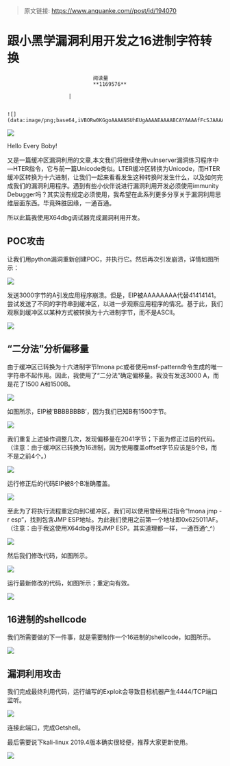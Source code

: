> 原文链接: https://www.anquanke.com//post/id/194070 


# 跟小黑学漏洞利用开发之16进制字符转换


                                阅读量   
                                **1169576**
                            
                        |
                        
                                                                                                                                    ![](data:image/png;base64,iVBORw0KGgoAAAANSUhEUgAAAAEAAAABCAYAAAAfFcSJAAAAAXNSR0IArs4c6QAAAARnQU1BAACxjwv8YQUAAAAJcEhZcwAADsQAAA7EAZUrDhsAAAANSURBVBhXYzh8+PB/AAffA0nNPuCLAAAAAElFTkSuQmCC)
                                                                                            



[![](https://p5.ssl.qhimg.com/t015c9727782b25b66c.png)](https://p5.ssl.qhimg.com/t015c9727782b25b66c.png)



Hello Every Boby!

又是一篇缓冲区漏洞利用的文章,本文我们将继续使用vulnserver漏洞练习程序中—HTER指令，它与前一篇Unicode类似。LTER缓冲区转换为Unicode，而HTER缓冲区转换为十六进制，让我们一起来看看发生这种转换时发生什么，以及如何完成我们的漏洞利用程序。遇到有些小伙伴说进行漏洞利用开发必须使用immunity Debugger吗？其实没有规定必须使用，我希望在此系列更多分享关于漏洞利用思维层面东西。毕竟殊胜因缘，一通百通。

所以此篇我使用X64dbg调试器完成漏洞利用开发。



## POC攻击

让我们用python漏洞重新创建POC，并执行它。然后再次引发崩溃，详情如图所示：

[![](https://p2.ssl.qhimg.com/t012d2f084bc996b204.png)](https://p2.ssl.qhimg.com/t012d2f084bc996b204.png)

发送3000字节的A引发应用程序崩溃。但是，EIP被AAAAAAAA代替41414141。尝试发送了不同的字符串到缓冲区，以进一步观察应用程序的情况。基于此，我们观察到缓冲区以某种方式被转换为十六进制字节，而不是ASCII。

[![](https://p1.ssl.qhimg.com/t0108aa6c0d10d02c88.png)](https://p1.ssl.qhimg.com/t0108aa6c0d10d02c88.png)



## “二分法”分析偏移量

由于缓冲区已转换为十六进制字节!mona pc或者使用msf-pattern命令生成的唯一字符串不起作用。因此，我使用了“二分法”确定偏移量。我没有发送3000 A，而是花了1500 A和1500B。

[![](https://p4.ssl.qhimg.com/t01d6c07166a604867e.png)](https://p4.ssl.qhimg.com/t01d6c07166a604867e.png)

如图所示，EIP被’BBBBBBBB’，因为我们已知B有1500字节。

[![](https://p1.ssl.qhimg.com/t017da7b521deef4f25.png)](https://p1.ssl.qhimg.com/t017da7b521deef4f25.png)

我们重复上述操作调整几次，发现偏移量在2041字节；下面为修正过后的代码。（注意：由于缓冲区已转换为16进制，因为使用覆盖offset字节应该是8个B，而不是之前4个。）

[![](https://p5.ssl.qhimg.com/t012df15599fa493bb8.png)](https://p5.ssl.qhimg.com/t012df15599fa493bb8.png)

运行修正后的代码EIP被8个B准确覆盖。

[![](https://p1.ssl.qhimg.com/t01e860541c028d5364.png)](https://p1.ssl.qhimg.com/t01e860541c028d5364.png)

至此为了将执行流程重定向到C缓冲区，我们可以使用曾经用过指令“!mona jmp -r esp”，找到包含JMP ESP地址。为此我们使用之前第一个地址即0x625011AF。（注意：由于我这使用X64dbg寻找JMP ESP。其实道理都一样，一通百通^_^）

[![](https://p2.ssl.qhimg.com/t012fe6a8fee2e46394.png)](https://p2.ssl.qhimg.com/t012fe6a8fee2e46394.png)

然后我们修改代码，如图所示。

[![](https://p3.ssl.qhimg.com/t0100104b89b6732f71.png)](https://p3.ssl.qhimg.com/t0100104b89b6732f71.png)

运行最新修改的代码，如图所示；重定向有效。

[![](https://p5.ssl.qhimg.com/t01d491bb485dc58d4d.png)](https://p5.ssl.qhimg.com/t01d491bb485dc58d4d.png)



## 16进制的shellcode

我们所需要做的下一件事，就是需要制作一个16进制的shellcode，如图所示。

[![](https://p5.ssl.qhimg.com/t019905006d01a30495.png)](https://p5.ssl.qhimg.com/t019905006d01a30495.png)



## 漏洞利用攻击

我们完成最终利用代码，运行编写的Exploit会导致目标机器产生4444/TCP端口监听。

[![](https://p0.ssl.qhimg.com/t01191b3b6d8a9bdaad.png)](https://p0.ssl.qhimg.com/t01191b3b6d8a9bdaad.png)

连接此端口，完成Getshell。

最后需要说下kali-linux 2019.4版本确实很轻便，推荐大家更新使用。

[![](https://p0.ssl.qhimg.com/t01d8563c406004aa2f.png)](https://p0.ssl.qhimg.com/t01d8563c406004aa2f.png)

